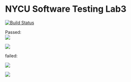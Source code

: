 # NYCU Software Testing Lab3
[![Build Status](https://travis-ci.com/wimterdom/509557012.svg?branch=main)](https://travis-ci.com/wimterdom/509557012)

Passed:<br>
![](https://i.imgur.com/XM91Bsd.png)

![](https://i.imgur.com/fW9Ki6k.png)



failed:

![](https://i.imgur.com/b5vH3WX.png)

![](https://i.imgur.com/Jym6hke.png)
